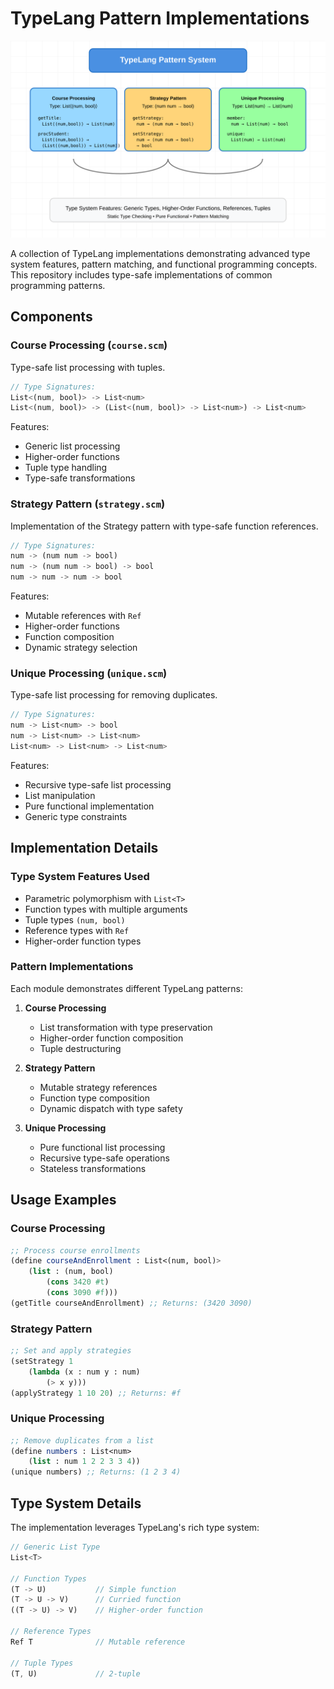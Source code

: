 
# TypeLang Pattern Implementations

![TypeLang Patterns Overview](./typelang-diagram.svg)

A collection of TypeLang implementations demonstrating advanced type system features, pattern matching, and functional programming concepts. This repository includes type-safe implementations of common programming patterns.

## Components

### Course Processing (`course.scm`)
Type-safe list processing with tuples.

```typescript
// Type Signatures:
List<(num, bool)> -> List<num>
List<(num, bool)> -> (List<(num, bool)> -> List<num>) -> List<num>
```

Features:
- Generic list processing
- Higher-order functions
- Tuple type handling
- Type-safe transformations

### Strategy Pattern (`strategy.scm`)
Implementation of the Strategy pattern with type-safe function references.

```typescript
// Type Signatures:
num -> (num num -> bool)
num -> (num num -> bool) -> bool
num -> num -> num -> bool
```

Features:
- Mutable references with `Ref`
- Higher-order functions
- Function composition
- Dynamic strategy selection

### Unique Processing (`unique.scm`)
Type-safe list processing for removing duplicates.

```typescript
// Type Signatures:
num -> List<num> -> bool
num -> List<num> -> List<num>
List<num> -> List<num> -> List<num>
```

Features:
- Recursive type-safe list processing
- List manipulation
- Pure functional implementation
- Generic type constraints

## Implementation Details

### Type System Features Used
- Parametric polymorphism with `List<T>`
- Function types with multiple arguments
- Tuple types `(num, bool)`
- Reference types with `Ref`
- Higher-order function types

### Pattern Implementations
Each module demonstrates different TypeLang patterns:

1. **Course Processing**
   - List transformation with type preservation
   - Higher-order function composition
   - Tuple destructuring

2. **Strategy Pattern**
   - Mutable strategy references
   - Function type composition
   - Dynamic dispatch with type safety

3. **Unique Processing**
   - Pure functional list processing
   - Recursive type-safe operations
   - Stateless transformations

## Usage Examples

### Course Processing
```scheme
;; Process course enrollments
(define courseAndEnrollment : List<(num, bool)>
    (list : (num, bool)
        (cons 3420 #t)
        (cons 3090 #f)))
(getTitle courseAndEnrollment) ;; Returns: (3420 3090)
```

### Strategy Pattern
```scheme
;; Set and apply strategies
(setStrategy 1 
    (lambda (x : num y : num) 
        (> x y)))
(applyStrategy 1 10 20) ;; Returns: #f
```

### Unique Processing
```scheme
;; Remove duplicates from a list
(define numbers : List<num> 
    (list : num 1 2 2 3 3 4))
(unique numbers) ;; Returns: (1 2 3 4)
```

## Type System Details

The implementation leverages TypeLang's rich type system:

```typescript
// Generic List Type
List<T>

// Function Types
(T -> U)           // Simple function
(T -> U -> V)      // Curried function
((T -> U) -> V)    // Higher-order function

// Reference Types
Ref T              // Mutable reference

// Tuple Types
(T, U)             // 2-tuple
```

